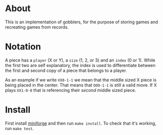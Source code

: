 # About
This is an implementation of gobblers, for the purpose of storing games and recreating games from records.

# Notation
A piece has a `player` (X or Y), a `size` (1, 2, or 3) and an `index` (0 or 1). While the first two are self explanatory, the index is used to differentiate between the first and second copy of a piece that belongs to a player.

As an example if we write `XX0-1-1` we mean that the middle sized X piece is being placed in the center. That means that `OOO-1-1` is still a valid move. If X plays `XX1-0-0` that is referencing their _second_ middle sized piece.

# Install
First install [miniforge](https://github.com/conda-forge/miniforge) and then run `make install`. To check that it's working, run `make test`.

